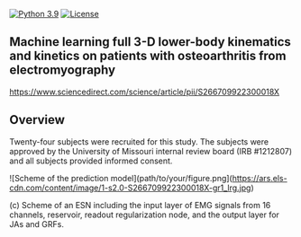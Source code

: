 [![Python 3.9](https://img.shields.io/badge/python-3.9-blue.svg)](https://www.python.org/downloads/release/python-390/) [![License](https://img.shields.io/badge/license-MIT-green.svg)](LICENSE) 

## Machine learning full 3-D lower-body kinematics and kinetics on patients with osteoarthritis from electromyography
https://www.sciencedirect.com/science/article/pii/S266709922300018X

## Overview
Twenty-four subjects were recruited for this study. The subjects were approved by the University of Missouri internal review board (IRB #1212807) and all subjects provided informed consent. 

![Scheme of the prediction model](path/to/your/figure.png](https://ars.els-cdn.com/content/image/1-s2.0-S266709922300018X-gr1_lrg.jpg)

(c) Scheme of an ESN including the input layer of EMG signals from 16 channels, reservoir, readout regularization node, and the output layer for JAs and GRFs.

